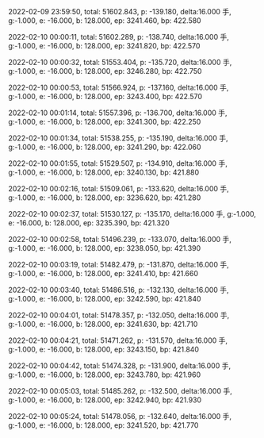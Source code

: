 2022-02-09 23:59:50, total: 51602.843, p: -139.180, delta:16.000 手, g:-1.000, e: -16.000, b: 128.000, ep: 3241.460, bp: 422.580

2022-02-10 00:00:11, total: 51602.289, p: -138.740, delta:16.000 手, g:-1.000, e: -16.000, b: 128.000, ep: 3241.820, bp: 422.570

2022-02-10 00:00:32, total: 51553.404, p: -135.720, delta:16.000 手, g:-1.000, e: -16.000, b: 128.000, ep: 3246.280, bp: 422.750

2022-02-10 00:00:53, total: 51566.924, p: -137.160, delta:16.000 手, g:-1.000, e: -16.000, b: 128.000, ep: 3243.400, bp: 422.570

2022-02-10 00:01:14, total: 51557.396, p: -136.700, delta:16.000 手, g:-1.000, e: -16.000, b: 128.000, ep: 3241.300, bp: 422.250

2022-02-10 00:01:34, total: 51538.255, p: -135.190, delta:16.000 手, g:-1.000, e: -16.000, b: 128.000, ep: 3241.290, bp: 422.060

2022-02-10 00:01:55, total: 51529.507, p: -134.910, delta:16.000 手, g:-1.000, e: -16.000, b: 128.000, ep: 3240.130, bp: 421.880

2022-02-10 00:02:16, total: 51509.061, p: -133.620, delta:16.000 手, g:-1.000, e: -16.000, b: 128.000, ep: 3236.620, bp: 421.280

2022-02-10 00:02:37, total: 51530.127, p: -135.170, delta:16.000 手, g:-1.000, e: -16.000, b: 128.000, ep: 3235.390, bp: 421.320

2022-02-10 00:02:58, total: 51496.239, p: -133.070, delta:16.000 手, g:-1.000, e: -16.000, b: 128.000, ep: 3238.050, bp: 421.390

2022-02-10 00:03:19, total: 51482.479, p: -131.870, delta:16.000 手, g:-1.000, e: -16.000, b: 128.000, ep: 3241.410, bp: 421.660

2022-02-10 00:03:40, total: 51486.516, p: -132.130, delta:16.000 手, g:-1.000, e: -16.000, b: 128.000, ep: 3242.590, bp: 421.840

2022-02-10 00:04:01, total: 51478.357, p: -132.050, delta:16.000 手, g:-1.000, e: -16.000, b: 128.000, ep: 3241.630, bp: 421.710

2022-02-10 00:04:21, total: 51471.262, p: -131.570, delta:16.000 手, g:-1.000, e: -16.000, b: 128.000, ep: 3243.150, bp: 421.840

2022-02-10 00:04:42, total: 51474.328, p: -131.900, delta:16.000 手, g:-1.000, e: -16.000, b: 128.000, ep: 3243.780, bp: 421.960

2022-02-10 00:05:03, total: 51485.262, p: -132.500, delta:16.000 手, g:-1.000, e: -16.000, b: 128.000, ep: 3242.940, bp: 421.930

2022-02-10 00:05:24, total: 51478.056, p: -132.640, delta:16.000 手, g:-1.000, e: -16.000, b: 128.000, ep: 3241.520, bp: 421.770